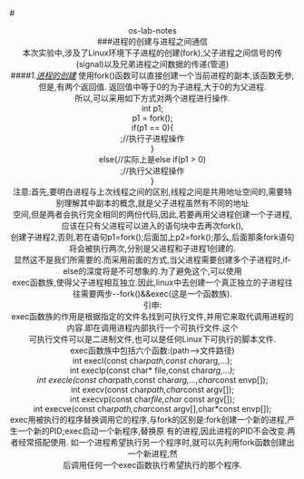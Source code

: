 #<center>os-lab-notes  
###进程的创建与进程之间通信  
    本次实验中,涉及了Linux环境下子进程的创建(fork),父子进程之间信号的传(signal)以及兄弟进程之间数据的传递(管道)  
####*1.[进程的创建](#readme)* 
        使用fork()函数可以直接创建一个当前进程的副本,该函数无参,但是,有两个返回值. 返回值中等于0的为子进程,大于0的为父进程.  
    所以,可以采用如下方式对两个进程进行操作.  
        int p1;  
        p1 = fork();  
        if(p1 == 0){  
            ;//执行子进程操作  
        }  
        else{//实际上是else if(p1 > 0)  
            ;//执行父进程操作  
        }  
    注意:首先,要明白进程与上次线程之间的区别,线程之间是共用地址空间的,需要特别理解其中副本的概念,就是父子进程虽然有不同的地址  
    空间,但是两者会执行完全相同的两份代码,因此,若要再用父进程创建一个子进程,应该在只有父进程可以进入的语句块中去再次fork(),  
    创建子进程2,否则,若在语句p1=fork();后面加上p2=fork();那么,后面那条fork语句将会被执行两次,分别是父进程和子进程1创建的.  
    显然这不是我们所需要的.而采用前面的方式,当父进程需要创建多个子进程时,if-else的深度将是不可想象的.为了避免这个,可以使用  
    exec函数族,使得父子进程相互独立.因此,linux中去创建一个真正独立的子进程往往需要两步--fork()&&exec(这是一个函数族).   
    引申:  
        exec函数族的作用是根据指定的文件名找到可执行文件,并用它来取代调用进程的内容.即在调用进程内部执行一个可执行文件.这个  
    可执行文件可以是二进制文件,也可以是任何Linux下可执行的脚本文件.  
        exec函数族中包括六个函数:(path-->文件路径)  
            int execl(const char*path,const char*arg,...);  
            int execlp(const char* file,const char*arg,...);  
            int execle(const char*path,const char*arg,...,char*const envp[]);  
            int execv(const char*path,char*const argv[]);  
            int execvp(const char*file,char* const argv[]);  
            int execve(const char*path,char*const argv[],char*const envp[]);  
        exec用被执行的程序替换调用它的程序,与fork的区别是:fork创建一个新的进程,产生一个新的PID;exec启动一个新程序,替换原
    有的进程,因此进程的PID不会改变.两者经常搭配使用. 如一个进程希望执行另一个程序时,就可以先利用fork函数创建出一个新进程,然  
    后调用任何一个exec函数执行希望执行的那个程序.  
    
    
